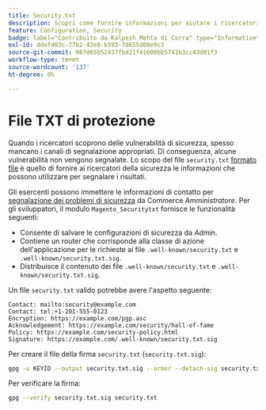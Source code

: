 ```yaml
---
title: Security.txt
description: Scopri come fornire informazioni per aiutare i ricercatori di sicurezza a segnalare le vulnerabilità.
feature: Configuration, Security
badge: label="Contribuito da Kalpesh Mehta di Corra" type="Informative" url="https://solutionpartners.adobe.com/s/directory/detail/corra" tooltip="Kalpesh Mehta"
exl-id: ddafd03c-77b2-42e8-b593-7d655d08e9c3
source-git-commit: 987d65b52437fbd21f41600bb5741b3cc43d01f3
workflow-type: tm+mt
source-wordcount: '137'
ht-degree: 0%

---
```


# File TXT di protezione

Quando i ricercatori scoprono delle vulnerabilità di sicurezza, spesso mancano i canali di segnalazione appropriati. Di conseguenza, alcune vulnerabilità non vengono segnalate. Lo scopo del file `security.txt` [formato file](https://datatracker.ietf.org/doc/html/draft-foudil-securitytxt-09) è quello di fornire ai ricercatori della sicurezza le informazioni che possono utilizzare per segnalare i risultati.

Gli esercenti possono immettere le informazioni di contatto per [segnalazione dei problemi di sicurezza](https://experienceleague.adobe.com/it/docs/commerce-admin/systems/security/security-issue-reporting) da Commerce _Amministratore_. Per gli sviluppatori, il modulo `Magento_Securitytxt` fornisce le funzionalità seguenti:

- Consente di salvare le configurazioni di sicurezza da _Admin_.
- Contiene un router che corrisponde alla classe di azione dell&#39;applicazione per le richieste ai file `.well-known/security.txt` e `.well-known/security.txt.sig`.
- Distribuisce il contenuto dei file `.well-known/security.txt` e `.well-known/security.txt.sig`.

Un file `security.txt` valido potrebbe avere l&#39;aspetto seguente:

```text
Contact: mailto:security@example.com
Contact: tel:+1-201-555-0123
Encryption: https://example.com/pgp.asc
Acknowledgement: https://example.com/security/hall-of-fame
Policy: https://example.com/security-policy.html
Signature: https://example.com/.well-known/security.txt.sig
```

Per creare il file della firma `security.txt` (`security.txt.sig`):

```bash
gpg -u KEYID --output security.txt.sig --armor --detach-sig security.txt
```

Per verificare la firma:

```bash
gpg --verify security.txt.sig security.txt
```
